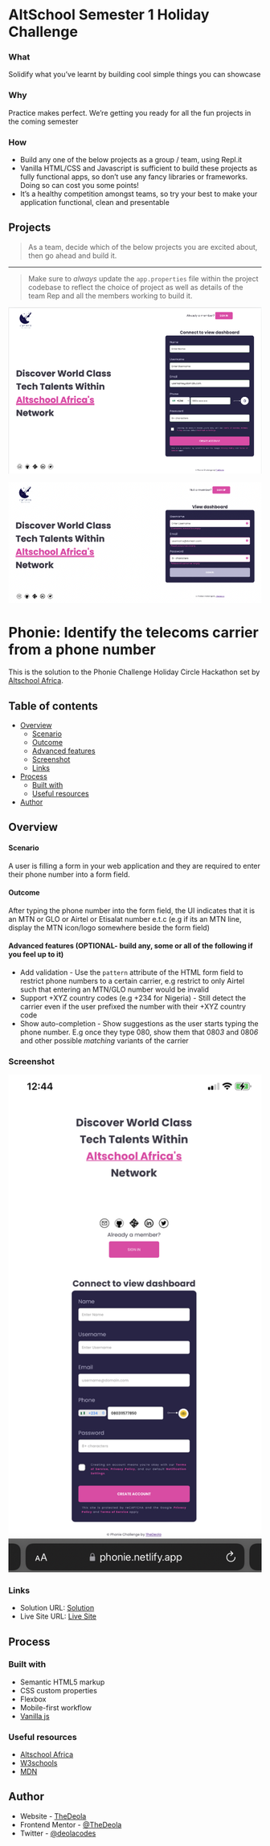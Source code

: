 # AltSchool Semester 1 Holiday Challenge

### What
Solidify what you’ve learnt by building cool simple things you can showcase

### Why
Practice makes perfect. We’re getting you ready for all the fun projects in the coming semester


### How
*   Build any one of the below projects as a group / team, using Repl.it 
*   Vanilla HTML/CSS and Javascript is sufficient to build these projects as fully functional apps, so don’t use any fancy libraries or frameworks. Doing so can cost you some points!
*   It’s a healthy competition amongst teams, so try your best to make your application functional, clean and presentable

## Projects

> As a team, decide which of the below projects you are excited about, then go ahead and build it. 
---
> Make sure to *always* update the `app.properties` file within the project codebase to reflect the choice of project as well as details of the team Rep and all the members working to build it. 

![Sign Up](./images/desktop2.png)

![Sign In](./images/desktop-phonie.png)

# Phonie: Identify the telecoms carrier from a phone number

This is the solution to the Phonie Challenge Holiday Circle Hackathon set by [Altschool Africa](https://www.altschoolafrica.com/). 

## Table of contents

- [Overview](#overview)
  - [Scenario](#senario)
  - [Outcome](#outcome)
  - [Advanced features](#advanced-features)
  - [Screenshot](#screenshot)
  - [Links](#links)
- [Process](#process)
  - [Built with](#built-with)
  - [Useful resources](#useful-resources)
- [Author](#author)

## Overview

#### Scenario

A user is filling a form in your web application and they are required to enter their phone number into a form field.

#### Outcome

After typing the phone number into the form field, the UI indicates that it is an MTN or GLO or Airtel or Etisalat number e.t.c (e.g if its an MTN line, display the MTN icon/logo somewhere beside the form field)

#### Advanced features (OPTIONAL- build any, some or all of the following if you feel up to it) 

* Add validation - Use the `pattern` attribute of the HTML form field to restrict phone numbers to a certain carrier, e.g restrict to only Airtel such that entering an MTN/GLO number would be invalid
* Support +XYZ country codes (e.g +234 for Nigeria) - Still detect the carrier even if the user prefixed the number with their +XYZ country code
* Show auto-completion - Show suggestions as the user starts typing the phone number. E.g once they type 080, show them that 080*3* and 080*6* and other possible *matching* variants of the carrier

### Screenshot

![Mobile](./images/mobile.jpg)
 
### Links

- Solution URL: [Solution](https://github.com/TheDeola/Circle-171---Holiday-Challenge)
- Live Site URL: [Live Site](https://thedeola.github.io/Circle-171---Holiday-Challenge/)

## Process

### Built with

- Semantic HTML5 markup
- CSS custom properties
- Flexbox
- Mobile-first workflow
- [Vanilla js](https://www.codegrepper.com/code-examples/javascript/javascript+set+input+to+src)


### Useful resources

- [Altschool Africa](https://thealtschool.com/lessons/javascript-fundamentals/)
- [W3schools](https://www.w3schools.com/js/default.asp)
- [MDN](https://www.example.com) 


## Author

- Website - [TheDeola](https://thedeola.netlify.app/)
- Frontend Mentor - [@TheDeola](https://www.frontendmentor.io/profile/TheDeola)
- Twitter - [@deolacodes](https://www.twitter.com/deolacodes)